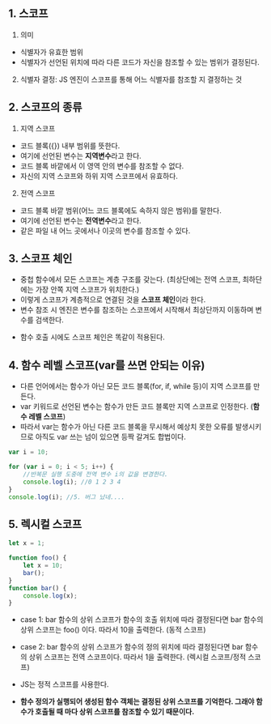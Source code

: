 ## 1. 스코프

1. 의미

-   식별자가 유효한 범위
-   식별자가 선언된 위치에 따라 다른 코드가 자신을 참조할 수 있는 범위가 결정된다.

2. 식별자 결정: JS 엔진이 스코프를 통해 어느 식별자를 참조할 지 결정하는 것

## 2. 스코프의 종류

1. 지역 스코프

-   코드 블록({}) 내부 범위를 뜻한다.
-   여기에 선언된 변수는 **지역변수**라고 한다.
-   코드 블록 바깥에서 이 영역 안의 변수를 참조할 수 없다.
-   자신의 지역 스코프와 하위 지역 스코프에서 유효하다.

2. 전역 스코프

-   코드 블록 바깥 범위(어느 코드 블록에도 속하지 않은 범위)를 말한다.
-   여기에 선언된 변수는 **전역변수**라고 한다.
-   같은 파일 내 어느 곳에서나 이곳의 변수를 참조할 수 있다.

## 3. 스코프 체인

-   중첩 함수에서 모든 스코프는 계층 구조를 갖는다. (최상단에는 전역 스코프, 최하단에는 가장 안쪽 지역 스코프가 위치한다.)
-   이렇게 스코프가 계층적으로 연결된 것을 **스코프 체인**이라 한다.
-   변수 참조 시 엔진은 변수를 참조하는 스코프에서 시작해서 최상단까지 이동하며 변수를 검색한다.

*   함수 호출 시에도 스코프 체인은 똑같이 적용된다.

## 4. 함수 레벨 스코프(var를 쓰면 안되는 이유)

-   다른 언어에서는 함수가 아닌 모든 코드 블록(for, if, while 등)이 지역 스코프를 만든다.
-   var 키워드로 선언된 변수는 함수가 만든 코드 블록만 지역 스코프로 인정한다. (**함수 레벨 스코프**)
-   따라서 var는 함수가 아닌 다른 코드 블록을 무시해서 예상치 못한 오류를 발생시키므로 아직도 var 쓰는 넘이 있으면 등짝 갈겨도 합법이다.

```jsx
var i = 10;

for (var i = 0; i < 5; i++) {
    //반복문 실행 도중에 전역 변수 i의 값을 변경한다.
    console.log(i); //0 1 2 3 4
}
console.log(i); //5. 버그 났네....
```

## 5. 렉시컬 스코프

```jsx
let x = 1;

function foo() {
    let x = 10;
    bar();
}
function bar() {
    console.log(x);
}
```

-   case 1: bar 함수의 상위 스코프가 함수의 호출 위치에 따라 결정된다면 bar 함수의 상위 스코프는 foo() 이다. 따라서 10을 출력한다. (동적 스코프)
-   case 2: bar 함수의 상위 스코프가 함수의 정의 위치에 따라 결정된다면 bar 함수의 상위 스코프는 전역 스코프이다. 따라서 1을 출력한다. (렉시컬 스코프/정적 스코프)
-   JS는 정적 스코프를 사용한다.

-   **함수 정의가 실행되어 생성된 함수 객체는 결정된 상위 스코프를 기억한다. 그래야 함수가 호출될 때 마다 상위 스코프를 참조할 수 있기 때문이다.**

